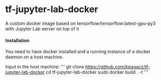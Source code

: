 # tf-jupyter-lab-docker
A custom docker image based on tensorflow/tensorflow:latest-gpu-py3 with Jupyter Lab server on top of it

#### Installation
You need to have docker installed and a running instance of a docker daemon on a host machine.

Input in the host machine:
'''
git clone https://github.com/kpagacz/tf-jupyter-lab-docker
cd tf-jupyter-lab-docker
sudo docker build . -t <your image name here>
'''
